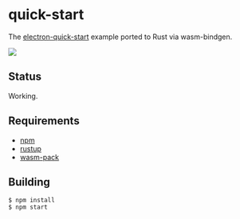# quick-start

The [electron-quick-start](https://github.com/electron/electron-quick-start) example ported to Rust via wasm-bindgen.

<img src="../../assets/example.png" />

## Status

Working.

## Requirements

- [npm](https://nodejs.org/en/download/)
- [rustup](https://rustup.rs/)
- [wasm-pack](https://rustwasm.github.io/wasm-pack/)

## Building

```
$ npm install
$ npm start
```
